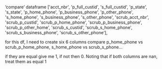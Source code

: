 ‘compare’ dataframe
['acct_nbr', 'p_full_custid', 's_full_custid', 'p_state', 's_state', 'p_home_phone', 'p_business_phone', 'p_other_phone', 's_home_phone', 's_business_phone', 's_other_phone', 'scrub_acct_nbr', 'scrub_p_custid', 'scrub_p_home_phone', 'scrub_p_business_phone', 'scrub_p_other_home', 'scrub_s_custid', 'scrub_s_home_phone', 'scrub_s_business_phone', 'scrub_s_other_phone'],

for this df, I need to create six 6 columns compare p_home_phone vs scrub_p_home_phone, s_home_phone vs scrub_s_phone…

if they are equal give me 1, if not then 0. Noting that if both columns are nan, treat them as equal 1

